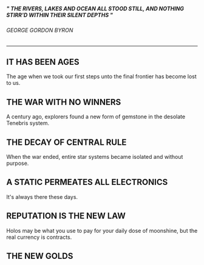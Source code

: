 







#####          *" THE RIVERS, LAKES AND OCEAN ALL STOOD STILL, AND NOTHING                           STIRR'D WITHIN THEIR SILENT DEPTHS "*
######                                                  *GEORGE GORDON BYRON*
















---

## IT HAS BEEN AGES




The age when we took our first steps unto the final frontier has become lost to us.




















## THE WAR WITH NO WINNERS
A century ago, explorers found a new form of gemstone in the desolate Tenebris system.




## THE DECAY OF CENTRAL RULE
When the war ended, entire star systems became isolated and without purpose.



## A STATIC PERMEATES ALL ELECTRONICS
It's always there these days.


## REPUTATION IS THE NEW LAW
Holos may be what you use to pay for your daily dose of moonshine, but the real currency is contracts.


## THE NEW GOLDS



